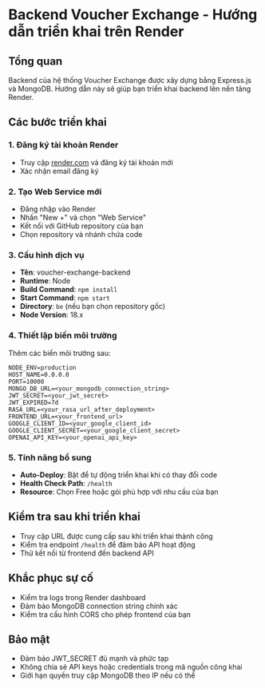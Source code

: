 # Backend Voucher Exchange - Hướng dẫn triển khai trên Render

## Tổng quan
Backend của hệ thống Voucher Exchange được xây dựng bằng Express.js và MongoDB. Hướng dẫn này sẽ giúp bạn triển khai backend lên nền tảng Render.

## Các bước triển khai

### 1. Đăng ký tài khoản Render
- Truy cập [render.com](https://render.com) và đăng ký tài khoản mới
- Xác nhận email đăng ký

### 2. Tạo Web Service mới
- Đăng nhập vào Render
- Nhấn "New +" và chọn "Web Service"
- Kết nối với GitHub repository của bạn
- Chọn repository và nhánh chứa code

### 3. Cấu hình dịch vụ
- **Tên**: voucher-exchange-backend
- **Runtime**: Node
- **Build Command**: `npm install`
- **Start Command**: `npm start`
- **Directory**: `be` (nếu bạn chọn repository gốc)
- **Node Version**: 18.x

### 4. Thiết lập biến môi trường
Thêm các biến môi trường sau:
```
NODE_ENV=production
HOST_NAME=0.0.0.0
PORT=10000
MONGO_DB_URL=<your_mongodb_connection_string>
JWT_SECRET=<your_jwt_secret>
JWT_EXPIRED=7d
RASA_URL=<your_rasa_url_after_deployment>
FRONTEND_URL=<your_frontend_url>
GOOGLE_CLIENT_ID=<your_google_client_id>
GOOGLE_CLIENT_SECRET=<your_google_client_secret>
OPENAI_API_KEY=<your_openai_api_key>
```

### 5. Tính năng bổ sung
- **Auto-Deploy**: Bật để tự động triển khai khi có thay đổi code
- **Health Check Path**: `/health`
- **Resource**: Chọn Free hoặc gói phù hợp với nhu cầu của bạn

## Kiểm tra sau khi triển khai
- Truy cập URL được cung cấp sau khi triển khai thành công
- Kiểm tra endpoint `/health` để đảm bảo API hoạt động
- Thử kết nối từ frontend đến backend API

## Khắc phục sự cố
- Kiểm tra logs trong Render dashboard
- Đảm bảo MongoDB connection string chính xác
- Kiểm tra cấu hình CORS cho phép frontend của bạn

## Bảo mật
- Đảm bảo JWT_SECRET đủ mạnh và phức tạp
- Không chia sẻ API keys hoặc credentials trong mã nguồn công khai
- Giới hạn quyền truy cập MongoDB theo IP nếu có thể

